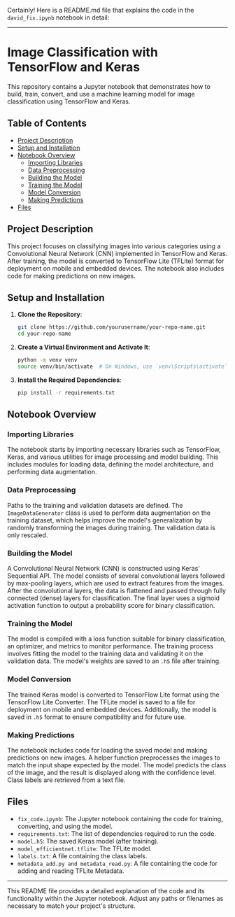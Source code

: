 Certainly! Here is a README.md file that explains the code in the `david_fix.ipynb` notebook in detail:

---

# Image Classification with TensorFlow and Keras

This repository contains a Jupyter notebook that demonstrates how to build, train, convert, and use a machine learning model for image classification using TensorFlow and Keras.

## Table of Contents
- [Project Description](#project-description)
- [Setup and Installation](#setup-and-installation)
- [Notebook Overview](#notebook-overview)
  - [Importing Libraries](#importing-libraries)
  - [Data Preprocessing](#data-preprocessing)
  - [Building the Model](#building-the-model)
  - [Training the Model](#training-the-model)
  - [Model Conversion](#model-conversion)
  - [Making Predictions](#making-predictions)
- [Files](#files)

## Project Description

This project focuses on classifying images into various categories using a Convolutional Neural Network (CNN) implemented in TensorFlow and Keras. After training, the model is converted to TensorFlow Lite (TFLite) format for deployment on mobile and embedded devices. The notebook also includes code for making predictions on new images.

## Setup and Installation

1. **Clone the Repository**:
   ```bash
   git clone https://github.com/yourusername/your-repo-name.git
   cd your-repo-name
   ```

2. **Create a Virtual Environment and Activate It**:
   ```bash
   python -m venv venv
   source venv/bin/activate  # On Windows, use `venv\Scripts\activate`
   ```

3. **Install the Required Dependencies**:
   ```bash
   pip install -r requirements.txt
   ```

## Notebook Overview

### Importing Libraries

The notebook starts by importing necessary libraries such as TensorFlow, Keras, and various utilities for image processing and model building. This includes modules for loading data, defining the model architecture, and performing data augmentation.

### Data Preprocessing

Paths to the training and validation datasets are defined. The `ImageDataGenerator` class is used to perform data augmentation on the training dataset, which helps improve the model's generalization by randomly transforming the images during training. The validation data is only rescaled.

### Building the Model

A Convolutional Neural Network (CNN) is constructed using Keras' Sequential API. The model consists of several convolutional layers followed by max-pooling layers, which are used to extract features from the images. After the convolutional layers, the data is flattened and passed through fully connected (dense) layers for classification. The final layer uses a sigmoid activation function to output a probability score for binary classification.

### Training the Model

The model is compiled with a loss function suitable for binary classification, an optimizer, and metrics to monitor performance. The training process involves fitting the model to the training data and validating it on the validation data. The model's weights are saved to an `.h5` file after training.

### Model Conversion

The trained Keras model is converted to TensorFlow Lite format using the TensorFlow Lite Converter. The TFLite model is saved to a file for deployment on mobile and embedded devices. Additionally, the model is saved in `.h5` format to ensure compatibility and for future use.

### Making Predictions

The notebook includes code for loading the saved model and making predictions on new images. A helper function preprocesses the images to match the input shape expected by the model. The model predicts the class of the image, and the result is displayed along with the confidence level. Class labels are retrieved from a text file.

## Files

- `fix_code.ipynb`: The Jupyter notebook containing the code for training, converting, and using the model.
- `requirements.txt`: The list of dependencies required to run the code.
- `model.h5`: The saved Keras model (after training).
- `model_efficientnet.tflite`: The TFLite model.
- `labels.txt`: A file containing the class labels.
- `metadata_add.py and metadata_read.py`: A file containing the code for adding and reading TFLite Metadata.

---

This README file provides a detailed explanation of the code and its functionality within the Jupyter notebook. Adjust any paths or filenames as necessary to match your project's structure.